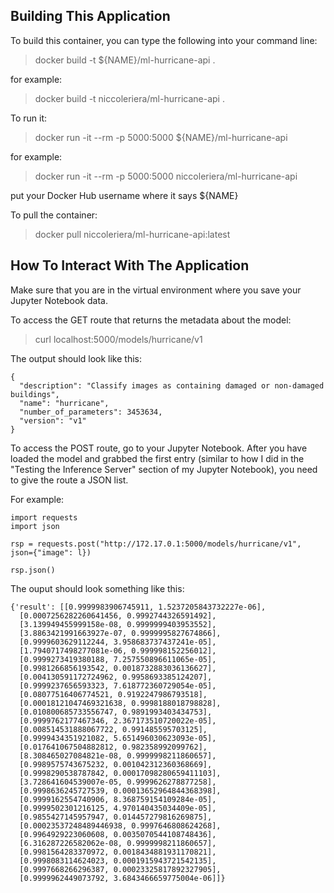## Building This Application
To build this container, you can type the following into your command line:
> docker build -t ${NAME}/ml-hurricane-api .

for example:
> docker build -t niccoleriera/ml-hurricane-api .

To run it:
> docker run -it --rm -p 5000:5000 ${NAME}/ml-hurricane-api

for example:
> docker run -it --rm -p 5000:5000 niccoleriera/ml-hurricane-api

put your Docker Hub username where it says ${NAME}

To pull the container:
> docker pull niccoleriera/ml-hurricane-api:latest

## How To Interact With The Application
Make sure that you are in the virtual environment where you save your Jupyter Notebook data.

To access the GET route that returns the metadata about the model:
> curl localhost:5000/models/hurricane/v1

The output should look like this:
```
{
  "description": "Classify images as containing damaged or non-damaged buildings",
  "name": "hurricane",
  "number_of_parameters": 3453634,
  "version": "v1"
}
```

To access the POST route, go to your Jupyter Notebook.
After you have loaded the model and grabbed the first entry (similar to how I did in the "Testing the Inference Server" section of my Jupyter Notebook), you need to give the route a JSON list.

For example:
```
import requests
import json

rsp = requests.post("http://172.17.0.1:5000/models/hurricane/v1", json={"image": l})

rsp.json()
```

The ouput should look something like this:
```
{'result': [[0.9999983906745911, 1.5237205843732227e-06],
  [0.0007256282260641456, 0.9992744326591492],
  [3.139949455999158e-08, 0.9999999403953552],
  [3.8863421991663927e-07, 0.9999995827674866],
  [0.9999603629112244, 3.958683737437241e-05],
  [1.7940717498277081e-06, 0.999998152256012],
  [0.9999273419380188, 7.257550896611065e-05],
  [0.9981266856193542, 0.0018732883036136627],
  [0.004130591172724962, 0.9958693385124207],
  [0.9999237656593323, 7.618772360729054e-05],
  [0.08077516406774521, 0.9192247986793518],
  [0.00018121047469321638, 0.9998188018798828],
  [0.010800685733556747, 0.9891993403434753],
  [0.9999762177467346, 2.367173510720022e-05],
  [0.008514531888067722, 0.991485595703125],
  [0.9999434351921082, 5.651496030623093e-05],
  [0.017641067504882812, 0.982358992099762],
  [8.308465027084821e-08, 0.9999998211860657],
  [0.9989575743675232, 0.001042312360368669],
  [0.9998290538787842, 0.00017098280659411103],
  [3.728641604539007e-05, 0.9999626278877258],
  [0.9998636245727539, 0.00013652964844368398],
  [0.9999162554740906, 8.368759154109284e-05],
  [0.9999502301216125, 4.970140435034409e-05],
  [0.9855427145957947, 0.014457279816269875],
  [0.00023537248489446938, 0.9997646808624268],
  [0.9964929223060608, 0.0035070544108748436],
  [6.316287226582062e-08, 0.9999998211860657],
  [0.9981564283370972, 0.0018434881931170821],
  [0.9998083114624023, 0.0001915943721542135],
  [0.9997668266296387, 0.00023325817892327905],
  [0.9999962449073792, 3.6843466659775004e-06]]}
```